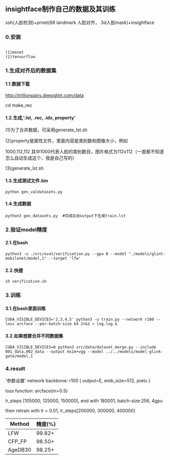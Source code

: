 ## insightface制作自己的数据及其训练 ##

ssh(人脸检测)+prnet(68 landmark 人脸对齐， 3d人脸mask)+insightface

### 0.安装

```

(1)mxnet
(2)tensorflow

```

### 1.生成对齐后的数据集

#### 1.1.数据下载

http://trillionpairs.deepglint.com/data

cd make_rec

#### 1.2.生成,'.lst, .rec, .idx, property'

(1)为了合并数据，可采用generate_lst.sh

(2)property是属性文件，里面内容是类别数和图像大小，例如

1000,112,112 其中1000代表人脸的类别数目，图片格式为112x112（一直都不知道怎么自动生成这个，我是自己写的）

(3)generate_lst.sh

#### 1.3.生成测试文件.bin

```
python gen_valdatasets.py

```

#### 1.4.生成数据

```
python3 gen_datasets.py  #完成后会output下生成train.lst

```
### 2.验证model精度

#### 2.1.在bash

```
python3 -u ./src/eval/verification.py --gpu 0 --model "./models/glint-mobilenet/model,1" --target 'lfw'

```

#### 2.2.快捷

```
sh verification.sh

```

### 3.训练

#### 3.1.在bash里面训练

```
CUDA_VISIBLE_DEVICES='2,3,4,5' python3 -u train.py --network r100 --loss arcface --per-batch-size 64 2>&1 > log.log &

```



#### 3.2.如果想要合并不同数据集

```
CUDA_VISIBLE_DEVICES=0 python3 src/data/dataset_merge.py --include 001_data,002_data --output ms1m+vgg --model ../../models/model-glink-gate/model,1

```


### 4.result
'参数设置'
network backbone: r100 ( output=E, emb_size=512, prelu )

loss function: arcface(m=0.5)

lr_steps [105000, 125000, 150000], end with 180001, batch-size:256, 4gpu

then retrain with lr = 0.01, lr_steps[200000, 300000, 400000]


|  Method  |     精度(%)    | 
| -------- | -------------- |
|  LFW     |     99.82+     |
|  CFP_FP  |     98.50+     |
|  AgeDB30 |     98.25+     |
